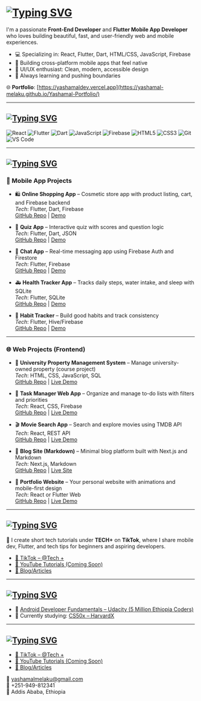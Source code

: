 # <a href="https://git.io/typing-svg"><img src="https://readme-typing-svg.herokuapp.com?font=Fira+Code&weight=500&size=25&pause=1000&color=D7F7C1&width=435&lines=%F0%9F%91%8B+Hi%2C+I'm+Yashamal+Melaku!" alt="Typing SVG" /></a>

I'm a passionate **Front-End Developer** and **Flutter Mobile App Developer** who loves building beautiful, fast, and user-friendly web and mobile experiences.

- 💻 Specializing in: React, Flutter, Dart, HTML/CSS, JavaScript, Firebase  
- 📱 Building cross-platform mobile apps that feel native  
- 🎨 UI/UX enthusiast: Clean, modern, accessible design  
- 🚀 Always learning and pushing boundaries  

🌐 **Portfolio**: [https://yashamaldev.vercel.app](https://yashamal-melaku.github.io/Yashamal-Portfolio/)

---

## <a href="https://git.io/typing-svg"><img src="https://readme-typing-svg.herokuapp.com?font=Fira+Code&weight=500&size=25&pause=1000&color=F78A13&width=435&lines=%F0%9F%9B%A0%EF%B8%8F+Tech+Stack" alt="Typing SVG" /></a>

![React](https://img.shields.io/badge/-React-61DAFB?logo=react&logoColor=white&style=flat)
![Flutter](https://img.shields.io/badge/-Flutter-02569B?logo=flutter&logoColor=white&style=flat)
![Dart](https://img.shields.io/badge/-Dart-0175C2?logo=dart&logoColor=white&style=flat)
![JavaScript](https://img.shields.io/badge/-JavaScript-F7DF1E?logo=javascript&logoColor=black&style=flat)
![Firebase](https://img.shields.io/badge/-Firebase-FFCA28?logo=firebase&logoColor=black&style=flat)
![HTML5](https://img.shields.io/badge/-HTML5-E34F26?logo=html5&logoColor=white&style=flat)
![CSS3](https://img.shields.io/badge/-CSS3-1572B6?logo=css3&logoColor=white&style=flat)
![Git](https://img.shields.io/badge/-Git-F05032?logo=git&logoColor=white&style=flat)
![VS Code](https://img.shields.io/badge/-VSCode-007ACC?logo=visual-studio-code&logoColor=white&style=flat)

---

## <a href="https://git.io/typing-svg"><img src="https://readme-typing-svg.herokuapp.com?font=Fira+Code&weight=500&size=25&pause=1000&color=F78A13&width=435&lines=%F0%9F%9A%80+Projects" alt="Typing SVG" /></a>

### 📱 Mobile App Projects

- 🛍️ **Online Shopping App** – Cosmetic store app with product listing, cart, and Firebase backend  
  _Tech_: Flutter, Dart, Firebase  
  [GitHub Repo](#) | [Demo](#)

- 📖 **Quiz App** – Interactive quiz with scores and question logic  
  _Tech_: Flutter, Dart, JSON  
  [GitHub Repo](#) | [Demo](#)

- 💬 **Chat App** – Real-time messaging app using Firebase Auth and Firestore  
  _Tech_: Flutter, Firebase  
  [GitHub Repo](#) | [Demo](#)

- 🚑 **Health Tracker App** – Tracks daily steps, water intake, and sleep with SQLite  
  _Tech_: Flutter, SQLite  
  [GitHub Repo](#) | [Demo](#)

- 🎯 **Habit Tracker** – Build good habits and track consistency  
  _Tech_: Flutter, Hive/Firebase  
  [GitHub Repo](#) | [Demo](#)

---

### 🌐 Web Projects (Frontend)

- 🏫 **University Property Management System** – Manage university-owned property (course project)  
  _Tech_: HTML, CSS, JavaScript, SQL  
  [GitHub Repo](#) | [Live Demo](#)

- 🧾 **Task Manager Web App** – Organize and manage to-do lists with filters and priorities  
  _Tech_: React, CSS, Firebase  
  [GitHub Repo](#) | [Live Demo](#)

- 🎬 **Movie Search App** – Search and explore movies using TMDB API  
  _Tech_: React, REST API  
  [GitHub Repo](#) | [Live Demo](#)

- 📝 **Blog Site (Markdown)** – Minimal blog platform built with Next.js and Markdown  
  _Tech_: Next.js, Markdown  
  [GitHub Repo](#) | [Live Site](#)

- 🎨 **Portfolio Website** – Your personal website with animations and mobile-first design  
  _Tech_: React or Flutter Web  
  [GitHub Repo](#) | [Live Demo](https://yashamaldev.vercel.app)

---

## <a href="https://git.io/typing-svg"><img src="https://readme-typing-svg.herokuapp.com?font=Fira+Code&weight=500&size=25&pause=1000&color=F78A13&width=435&lines=%F0%9F%93%BA+Content+%2F+Tutorials" alt="Typing SVG" /></a>

🎥 I create short tech tutorials under **TECH+** on **TikTok**, where I share mobile dev, Flutter, and tech tips for beginners and aspiring developers.

- [📱 TikTok – @Tech +](https://www.tiktok.com/@tech_plus_s?_t=ZM-8vaYFFMPUDX&_r=1)
- [🎥 YouTube Tutorials (Coming Soon)](#)
- [📘 Blog/Articles](https://yashamaldev.vercel.app/blog)

---

## <a href="https://git.io/typing-svg"><img src="https://readme-typing-svg.herokuapp.com?font=Fira+Code&weight=500&size=25&pause=1000&color=F78A13&width=435&lines=%F0%9F%93%9C+Certifications" alt="Typing SVG" /></a>

- 📱 [Android Developer Fundamentals – Udacity (5 Million Ethiopia Coders)](https://www.udacity.com/certificate/e/81331b90-eb40-11ef-a8cb-3374870ef1d7)
- 📘 Currently studying: [CS50x – HarvardX](https://cs50.harvard.edu/x/)

---

## <a href="https://git.io/typing-svg"><img src="https://readme-typing-svg.herokuapp.com?font=Fira+Code&weight=500&size=25&pause=1000&color=F78A13&width=435&lines=%F0%9F%93%AC+Connect+with+Me" alt="Typing SVG" /></a>

- [📱 TikTok – @Tech +](https://www.tiktok.com/@tech_plus_s?_t=ZM-8vaYFFMPUDX&_r=1)
- [🎥 YouTube Tutorials (Coming Soon)](#)
- [📘 Blog/Articles](https://yashamaldev.vercel.app/blog)

📧 yashamalmelaku@gmail.com  
📱 +251-949-812341  
📍 Addis Ababa, Ethiopia  

